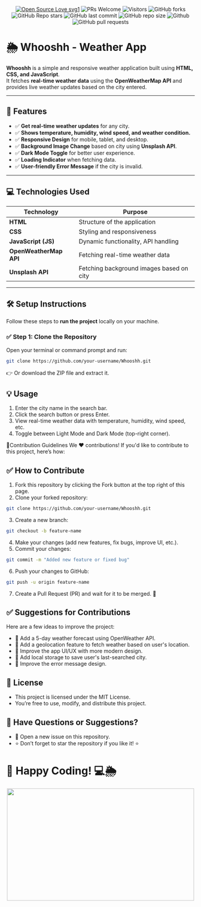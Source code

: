  <div align="center">
 <p>

[![Open Source Love svg1](https://badges.frapsoft.com/os/v1/open-source.svg?v=103)](https://github.com/devleo10/Whooshh/)
![PRs Welcome](https://img.shields.io/badge/PRs-welcome-brightgreen.svg?style=flat)
![Visitors](https://api.visitorbadge.io/api/visitors?path=devleo10%2FWhooshh%20&countColor=%23263759&style=flat)
![GitHub forks](https://img.shields.io/github/forks/devleo10/Whooshh)
![GitHub Repo stars](https://img.shields.io/github/stars/devleo10/Whooshh)
![GitHub last commit](https://img.shields.io/github/last-commit/devleo10/Whooshh)
![GitHub repo size](https://img.shields.io/github/repo-size/devleo10/Whooshh)
![Github](https://img.shields.io/github/license/devleo10/Whooshh)
![GitHub pull requests](https://img.shields.io/github/issues-pr/devleo10/Whooshh)

 </p>
 </div>
 
# 🌦️ Whooshh - Weather App

**Whooshh** is a simple and responsive weather application built using **HTML, CSS, and JavaScript**.  
It fetches **real-time weather data** using the **OpenWeatherMap API** and provides live weather updates based on the city entered.  

---

## 📜 Features
- ✅ **Get real-time weather updates** for any city.
- ✅ **Shows temperature, humidity, wind speed, and weather condition.**
- ✅ **Responsive Design** for mobile, tablet, and desktop.
- ✅ **Background Image Change** based on city using **Unsplash API**.
- ✅ **Dark Mode Toggle** for better user experience.
- ✅ **Loading Indicator** when fetching data.
- ✅ **User-friendly Error Message** if the city is invalid.

---

## 💻 Technologies Used
| Technology   | Purpose                                      |
|--------------|---------------------------------------------|
| **HTML**     | Structure of the application               |
| **CSS**      | Styling and responsiveness                 |
| **JavaScript (JS)** | Dynamic functionality, API handling   |
| **OpenWeatherMap API** | Fetching real-time weather data   |
| **Unsplash API**     | Fetching background images based on city  |

---

## 🛠 Setup Instructions

Follow these steps to **run the project** locally on your machine.

### ✅ Step 1: Clone the Repository
Open your terminal or command prompt and run:
```bash
git clone https://github.com/your-username/Whooshh.git
```

👉 Or download the ZIP file and extract it.

## 💡 Usage
1. Enter the city name in the search bar.
2. Click the search button or press Enter.
3. View real-time weather data with temperature, humidity, wind speed, etc.
4. Toggle between Light Mode and Dark Mode (top-right corner).

🚦Contribution Guidelines
We ❤️ contributions! If you'd like to contribute to this project, here’s how:

## ✅ How to Contribute
1. Fork this repository by clicking the Fork button at the top right of this page.
2. Clone your forked repository:

```bash
git clone https://github.com/your-username/Whooshh.git
```
3. Create a new branch:

```bash
git checkout -b feature-name
```
4. Make your changes (add new features, fix bugs, improve UI, etc.).
5. Commit your changes:
```bash
git commit -m "Added new feature or fixed bug"
```
6. Push your changes to GitHub:
```bash
git push -u origin feature-name
```
7. Create a Pull Request (PR) and wait for it to be merged. 🚀

## ✅ Suggestions for Contributions
Here are a few ideas to improve the project:

- 📌 Add a 5-day weather forecast using OpenWeather API.
- 📌 Add a geolocation feature to fetch weather based on user's location.
- 📌 Improve the app UI/UX with more modern design.
- 📌 Add local storage to save user's last-searched city.
- 📌 Improve the error message design.

## 💯 License
- This project is licensed under the MIT License.
- You’re free to use, modify, and distribute this project.

## 📢 Have Questions or Suggestions?
- 💬 Open a new issue on this repository.
- ⭐ Don’t forget to star the repository if you like it! ⭐

# 🚀 Happy Coding! 💻🌦️
<p align="center">
  <img src="https://media3.giphy.com/media/v1.Y2lkPTc5MGI3NjExbGZ0cG1qczB0dzRma24yY3NhZWl4ZTVqM2hldTY2eW1hanJoaHVmMCZlcD12MV9pbnRlcm5hbF9naWZfYnlfaWQmY3Q9Zw/13GIgrGdslD9oQ/giphy.gif" 
  width="500" height="300">
</p>
